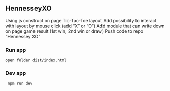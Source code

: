 ## HennesseyXO
  Using js construct on page Tic-Tac-Toe layout
Add possibility to interact with layout by mouse click (add “X” or “O”)
Add module that can write down on page game result (1st win, 2nd win or draw)
Push code to repo “Hennessey XO”

### Run app
```sh
open folder dist/index.html
```

### Dev app
```sh
 npm run dev
```
